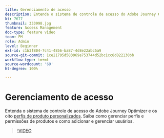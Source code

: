 ```yaml
---
title: Gerenciamento de acesso
description: Entenda o sistema de controle de acesso do Adobe Journey Optimizer e os oito perfis de produto personalizados. Saiba como gerenciar perfis e permissões de produtos e como adicionar e gerenciar usuários.
kt: 7677
thumbnail: 333998.jpg
feature: Access Management
doc-type: feature video
team: PM
role: Admin
level: Beginner
exl-id: c1b3f804-7c41-4856-ba87-4d8e22abc5a9
source-git-commit: 1ce21795d583969e753744d52bc1cc8d822130bb
workflow-type: tm+mt
source-wordcount: '69'
ht-degree: 100%

---
```


# Gerenciamento de acesso

Entenda o sistema de controle de acesso do Adobe Journey Optimizer e os oito [perfis de produto personalizados](https://experienceleague.adobe.com/docs/journey-optimizer/using/administration/ootb-product-profiles.html?lang=pt-BR). Saiba como gerenciar perfis e permissões de produtos e como adicionar e gerenciar usuários.

>[!VIDEO](https://video.tv.adobe.com/v/333998?quality=12)
